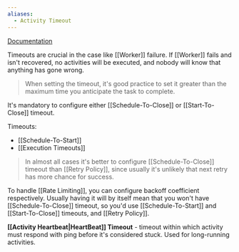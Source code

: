 ```yaml
---
aliases:
  - Activity Timeout
---
```

[Documentation](https://docs.temporal.io/encyclopedia/detecting-activity-failures)

Timeouts are crucial in the case like [[Worker]] failure. If [[Worker]] fails and isn't recovered, no activities will be executed, and nobody will know that anything has gone wrong.

> When setting the timeout, it's good practice to set it greater than the maximum time you anticipate the task to complete.

It's mandatory to configure either [[Schedule-To-Close]] or [[Start-To-Close]] timeout.

Timeouts:
- [[Schedule-To-Start]]
- [[Execution Timeouts]]

> In almost all cases it's better to configure [[Schedule-To-Close]] timeout than [[Retry Policy]], since usually it's unlikely that next retry has more chance for success.

To handle [[Rate Limiting]], you can configure backoff coefficient respectively. Usually having it will by itself mean that you won't have [[Schedule-To-Close]] timeout, so you'd use [[Schedule-To-Start]] and [[Start-To-Close]] timeouts, and [[Retry Policy]].

**[[Activity Heartbeat|HeartBeat]] Timeout** - timeout within which activity must respond with ping before it's considered stuck. Used for long-running activities.

